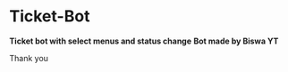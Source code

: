 # Ticket-Bot 
**Ticket bot with select menus and status change**
**Bot made by Biswa YT**

Thank you
